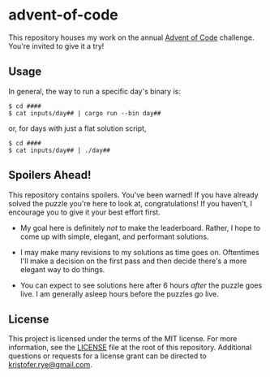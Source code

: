 # advent-of-code

This repository houses my work on the annual [Advent of Code][aoc] challenge.
You're invited to give it a try!

[aoc]: https://adventofcode.com

## Usage

In general, the way to run a specific day's binary is:

```console
$ cd ####
$ cat inputs/day## | cargo run --bin day##
```

or, for days with just a flat solution script,

```console
$ cd ####
$ cat inputs/day## | ./day##
```

## Spoilers Ahead!

This repository contains spoilers.
You've been warned!
If you have already solved the puzzle you're here to look at, congratulations!
If you haven't, I encourage you to give it your best effort first.

- My goal here is definitely _not_ to make the leaderboard.
  Rather, I hope to come up with simple, elegant, and performant solutions.

- I may make many revisions to my solutions as time goes on.
  Oftentimes I'll make a decision on the first pass and then decide there's a more elegant way to do things.

- You can expect to see solutions here after 6 hours _after_ the puzzle goes live.
  I am generally asleep hours before the puzzles go live.

## License

This project is licensed under the terms of the MIT license.
For more information, see the [LICENSE](LICENSE) file at the root of this repository.
Additional questions or requests for a license grant can be directed to <kristofer.rye@gmail.com>.
